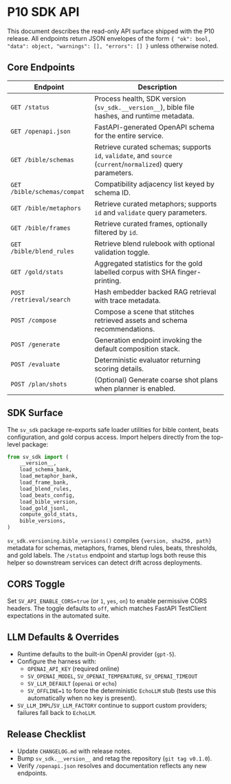 # P10 SDK API

This document describes the read-only API surface shipped with the P10 release. All endpoints return JSON envelopes of the form `{ "ok": bool, "data": object, "warnings": [], "errors": [] }` unless otherwise noted.

## Core Endpoints

| Endpoint | Description |
| --- | --- |
| `GET /status` | Process health, SDK version (`sv_sdk.__version__`), bible file hashes, and runtime metadata. |
| `GET /openapi.json` | FastAPI-generated OpenAPI schema for the entire service. |
| `GET /bible/schemas` | Retrieve curated schemas; supports `id`, `validate`, and `source` (`current`/`normalized`) query parameters. |
| `GET /bible/schemas/compat` | Compatibility adjacency list keyed by schema ID. |
| `GET /bible/metaphors` | Retrieve curated metaphors; supports `id` and `validate` query parameters. |
| `GET /bible/frames` | Retrieve curated frames, optionally filtered by `id`. |
| `GET /bible/blend_rules` | Retrieve blend rulebook with optional validation toggle. |
| `GET /gold/stats` | Aggregated statistics for the gold labelled corpus with SHA finger-printing. |
| `POST /retrieval/search` | Hash embedder backed RAG retrieval with trace metadata. |
| `POST /compose` | Compose a scene that stitches retrieved assets and schema recommendations. |
| `POST /generate` | Generation endpoint invoking the default composition stack. |
| `POST /evaluate` | Deterministic evaluator returning scoring details. |
| `POST /plan/shots` | (Optional) Generate coarse shot plans when planner is enabled. |

## SDK Surface

The `sv_sdk` package re-exports safe loader utilities for bible content, beats configuration, and gold corpus access. Import helpers directly from the top-level package:

```python
from sv_sdk import (
    __version__,
    load_schema_bank,
    load_metaphor_bank,
    load_frame_bank,
    load_blend_rules,
    load_beats_config,
    load_bible_version,
    load_gold_jsonl,
    compute_gold_stats,
    bible_versions,
)
```

`sv_sdk.versioning.bible_versions()` compiles `{version, sha256, path}` metadata for schemas, metaphors, frames, blend rules, beats, thresholds, and gold labels. The `/status` endpoint and startup logs both reuse this helper so downstream services can detect drift across deployments.

## CORS Toggle

Set `SV_API_ENABLE_CORS=true` (or `1`, `yes`, `on`) to enable permissive CORS headers. The toggle defaults to `off`, which matches FastAPI TestClient expectations in the automated suite.

## LLM Defaults & Overrides

- Runtime defaults to the built-in OpenAI provider (`gpt-5`).
- Configure the harness with:
  - `OPENAI_API_KEY` (required online)
  - `SV_OPENAI_MODEL`, `SV_OPENAI_TEMPERATURE`, `SV_OPENAI_TIMEOUT`
  - `SV_LLM_DEFAULT` (`openai` or `echo`)
  - `SV_OFFLINE=1` to force the deterministic `EchoLLM` stub (tests use this automatically when no key is present).
- `SV_LLM_IMPL`/`SV_LLM_FACTORY` continue to support custom providers; failures fall back to `EchoLLM`.

## Release Checklist

- Update `CHANGELOG.md` with release notes.
- Bump `sv_sdk.__version__` and retag the repository (`git tag v0.1.0`).
- Verify `/openapi.json` resolves and documentation reflects any new endpoints.
